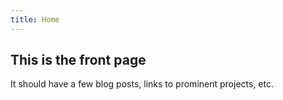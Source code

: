 ```yaml
---
title: Home
---
```


## This is the front page

It should have a few blog posts, links to prominent projects, etc.
